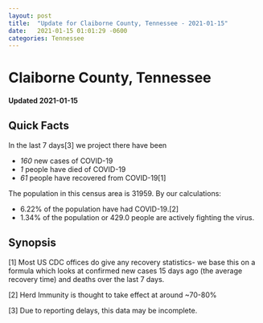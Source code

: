 ```yaml
---
layout: post
title:  "Update for Claiborne County, Tennessee - 2021-01-15"
date:   2021-01-15 01:01:29 -0600
categories: Tennessee
---
```


# Claiborne County, Tennessee
#### Updated 2021-01-15

## Quick Facts

In the last 7 days[3] we project there have been
- *160* new cases of COVID-19
- *1* people have died of COVID-19
- *61* people have recovered from COVID-19[1]

The population in this census area is 31959. By our calculations:
- 6.22% of the population have had COVID-19.[2]
- 1.34% of the population or 429.0 people are actively fighting the virus.

## Synopsis




[1] Most US CDC offices do give any recovery statistics- we base this on a formula which looks at confirmed new cases
15 days ago (the average recovery time) and deaths over the last 7 days.

[2] Herd Immunity is thought to take effect at around ~70-80%

[3] Due to reporting delays, this data may be incomplete.
 
    